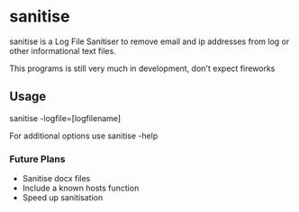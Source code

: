 # sanitise
sanitise is a Log File Sanitiser to remove email and ip addresses from log or other informational text files.

This programs is still very much in development, don't expect fireworks

## Usage

sanitise -logfile=[logfilename] 

For additional options use sanitise -help

### Future Plans

* Sanitise docx files
* Include a known hosts function
* Speed up sanitisation
